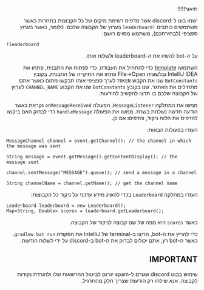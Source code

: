 <div dir="rtl">

תיאור!!!!!

ישמו בוט ל-discord אשר מדפיס רשימת מיקום של כל הקבוצות בתחרות כאשר משתמשים כותבים `!leaderboard` בערוץ של הקבוצה שלכם.
כלומר, כאשר בערוץ ספציפי (לבחירתכם), משתמש מסוים רושם:

</div>

```
!leaderboard
```

<div dir="rtl">
  
על ה-bot להשיג את ה-leaderboard ולשלוח אותו.

השתמשו [template](bot-template) כדי להתחיל את העבודה. כדי לפתוח את התבנית, פתחו את IntelliJ IDEA ובלשונית File->Open פתחו את התיקייה של התבנית.
בקובץ `BotConstants` שנו את הקבוע `TOKEN` לערך ספציפי אותו תבקשו מתום כאשר אתם מתחילים את האתגר.
שנו בקובץ `BotConstants` שנו את הקבוע `CHANNEL_NAME` לערוץ של הקבוצה שלכם בו תרצו להקשיב להודעות.

ממשו את המחלקה `MessageListener`. הפעולה `onMessageReceived` נקראת כאשר הודעה חדשה נשלחת בשרת. 
ממשו את הפעולה `handleMessage` כדי לבדוק האם ביקשו להדפיס את הלוח ניקוד, והדפיסו אם כן.

העזרו בפעולות הבאות:
</div>

```
MessageChannel channel = event.getChannel(); // the channel in which the message was sent

String message = event.getMessage().getContentDisplay(); // the message sent

channel.sentMessage("MESSAGE").queue(); // send a message in a channel

String channelName = channel.getName(); // get the channel name
```

<div dir="rtl">

העזרו במחלקה `Leaderboard` בכדי להשיג מידע עדכני על ניקוד כל הקבוצות:

</div>

```
Leaderboard leaderboard = new Leaderboard();
Map<String, Double> scores = leaderboard.getLeaderboard();
```

<div dir="rtl">

כאשר `scores` היא מפה של שם קבוצה לניקוד של הקבוצה.

כדי להריץ את ה-bot, הריצו ב-terminal של IntelliJ את הפקודה `gradlew.bat run`.
כאשר ה-bot רץ, אתם יכולים לבדוק את ה-bot ב-discord על ידי לשלוח הודעות.

## IMPORTANT

שימוש בבוט discord שגורם ל-spam יגרום לביטול ההרשאות שלו ולהורדת נקודות לקבוצה.
אנא שילחו רק הודעות שצריך חלק מהתרגיל.

</div>
